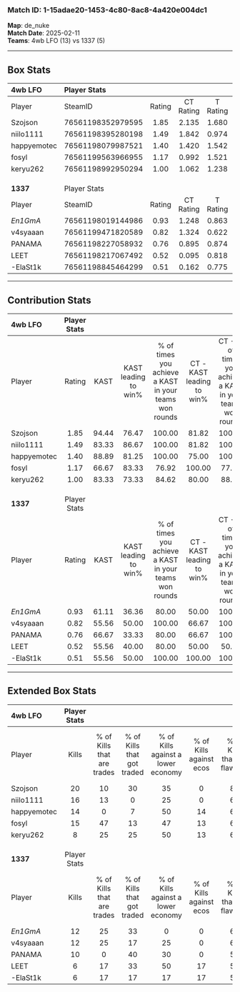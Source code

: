 ### Match ID: 1-15adae20-1453-4c80-8ac8-4a420e004dc1  
**Map**: de_nuke  
**Match Date**: 2025-02-11  
**Teams**: 4wb LFO (13) vs 1337 (5)  

---  

## Box Stats  

| **4wb LFO** | Player Stats      |        |           |          |       |       |       |         |        |      |     |
| :- | :- | :-: | :-: | :-: | :-: | :-: | :-: | :-: | :-: | :-: | :-: |
| Player      | SteamID           | Rating | CT Rating | T Rating | KAST  |  ADR  | Kills | Assists | Deaths | K/D  | HS% |
| Szojson     | 76561198352979595 |  1.85  |   2.135   |  1.680   | 94.44 | 113.7 |  20   |    3    |   8    | 2.50 | 65  |
| niilo1111   | 76561198395280198 |  1.49  |   1.842   |  0.974   | 83.33 | 78.5  |  16   |    2    |   7    | 2.29 | 31  |
| happyemotec | 76561198079987521 |  1.40  |   1.420   |  1.542   | 88.89 | 82.7  |  14   |    3    |   9    | 1.56 | 78  |
| fosyl       | 76561199563966955 |  1.17  |   0.992   |  1.521   | 66.67 | 76.1  |  15   |    2    |   12   | 1.25 | 66  |
| keryu262    | 76561198992950294 |  1.00  |   1.062   |  1.238   | 83.33 | 64.1  |   8   |    7    |   10   | 0.80 | 50  |
|             |                   |        |           |          |       |       |       |         |        |      |     |
|             |                   |        |           |          |       |       |       |         |        |      |     |
|             |                   |        |           |          |       |       |       |         |        |      |     |
| **1337**    | Player Stats      |        |           |          |       |       |       |         |        |      |     |
| Player      | SteamID           | Rating | CT Rating | T Rating | KAST  |  ADR  | Kills | Assists | Deaths | K/D  | HS% |
| _En1GmA_    | 76561198019144986 |  0.93  |   1.248   |  0.863   | 61.11 | 81.3  |  12   |    5    |   15   | 0.80 | 66  |
| v4syaaan    | 76561199471820589 |  0.82  |   1.324   |  0.622   | 55.56 | 51.0  |  12   |    0    |   13   | 0.92 | 50  |
| PANAMA      | 76561198227058932 |  0.76  |   0.895   |  0.874   | 66.67 | 66.9  |  10   |    4    |   17   | 0.59 | 40  |
| LEET        | 76561198217067492 |  0.52  |   0.095   |  0.818   | 55.56 | 54.1  |   6   |    6    |   15   | 0.40 | 66  |
| -ElaSt1k    | 76561198845464299 |  0.51  |   0.162   |  0.775   | 55.56 | 40.2  |   6   |    2    |   13   | 0.46 | 50  |
---  

## Contribution Stats  

| **4wb LFO** | Player Stats |       |                      |                                                        |                           |                                                             |                          |                                                            |
| :- | :-: | :-: | :-: | :-: | :-: | :-: | :-: | :-: |
| Player      |    Rating    | KAST  | KAST leading to win% | % of times you achieve a KAST in your teams won rounds | CT - KAST leading to win% | CT - % of times you achieve a KAST in your teams won rounds | T - KAST leading to win% | T - % of times you achieve a KAST in your teams won rounds |
| Szojson     |     1.85     | 94.44 |        76.47         |                         100.00                         |           81.82           |                           100.00                            |          66.67           |                           100.00                           |
| niilo1111   |     1.49     | 83.33 |        86.67         |                         100.00                         |           81.82           |                           100.00                            |          100.00          |                           100.00                           |
| happyemotec |     1.40     | 88.89 |        81.25         |                         100.00                         |           75.00           |                           100.00                            |          100.00          |                           100.00                           |
| fosyl       |     1.17     | 66.67 |        83.33         |                         76.92                          |          100.00           |                            77.78                            |          60.00           |                           75.00                            |
| keryu262    |     1.00     | 83.33 |        73.33         |                         84.62                          |           80.00           |                            88.89                            |          60.00           |                           75.00                            |
|             |              |       |                      |                                                        |                           |                                                             |                          |                                                            |
|             |              |       |                      |                                                        |                           |                                                             |                          |                                                            |
|             |              |       |                      |                                                        |                           |                                                             |                          |                                                            |
| **1337**    | Player Stats |       |                      |                                                        |                           |                                                             |                          |                                                            |
| Player      |    Rating    | KAST  | KAST leading to win% | % of times you achieve a KAST in your teams won rounds | CT - KAST leading to win% | CT - % of times you achieve a KAST in your teams won rounds | T - KAST leading to win% | T - % of times you achieve a KAST in your teams won rounds |
| _En1GmA_    |     0.93     | 61.11 |        36.36         |                         80.00                          |           50.00           |                           100.00                            |          28.57           |                           66.67                            |
| v4syaaan    |     0.82     | 55.56 |        50.00         |                         100.00                         |           66.67           |                           100.00                            |          42.86           |                           100.00                           |
| PANAMA      |     0.76     | 66.67 |        33.33         |                         80.00                          |           66.67           |                           100.00                            |          22.22           |                           66.67                            |
| LEET        |     0.52     | 55.56 |        40.00         |                         80.00                          |           50.00           |                            50.00                            |          37.50           |                           100.00                           |
| -ElaSt1k    |     0.51     | 55.56 |        50.00         |                         100.00                         |          100.00           |                           100.00                            |          37.50           |                           100.00                           |
---  

## Extended Box Stats  

| **4wb LFO** | Player Stats |                            |                            |                                    |                         |                              |                                 |        |                             |                                     |                          |                               |                            |
| :- | :-: | :-: | :-: | :-: | :-: | :-: | :-: | :-: | :-: | :-: | :-: | :-: | :-: |
| Player      |    Kills     | % of Kills that are trades | % of Kills that got traded | % of Kills against a lower economy | % of Kills against ecos | % of Kills that are flawless | % of Kills that are close duels | Deaths | % of Deaths that get traded | % of Deaths against a lower economy | % of Deaths against ecos | % of Deaths that are flawless | % of Deaths that are close |
| Szojson     |      20      |             10             |             30             |                 35                 |            0            |              80              |                0                |   8    |             50              |                 50                  |            0             |              50               |             13             |
| niilo1111   |      16      |             13             |             0              |                 25                 |            0            |              63              |                6                |   7    |             43              |                 29                  |            0             |              100              |             0              |
| happyemotec |      14      |             0              |             7              |                 50                 |           14            |              64              |                7                |   9    |             22              |                 44                  |            0             |              67               |             0              |
| fosyl       |      15      |             47             |             13             |                 47                 |           13            |              60              |                7                |   12   |              0              |                 42                  |            0             |              58               |             17             |
| keryu262    |      8       |             25             |             25             |                 50                 |           13            |              63              |               13                |   10   |             40              |                 40                  |            0             |              40               |             30             |
|             |              |                            |                            |                                    |                         |                              |                                 |        |                             |                                     |                          |                               |                            |
|             |              |                            |                            |                                    |                         |                              |                                 |        |                             |                                     |                          |                               |                            |
|             |              |                            |                            |                                    |                         |                              |                                 |        |                             |                                     |                          |                               |                            |
| **1337**    | Player Stats |                            |                            |                                    |                         |                              |                                 |        |                             |                                     |                          |                               |                            |
| Player      |    Kills     | % of Kills that are trades | % of Kills that got traded | % of Kills against a lower economy | % of Kills against ecos | % of Kills that are flawless | % of Kills that are close duels | Deaths | % of Deaths that get traded | % of Deaths against a lower economy | % of Deaths against ecos | % of Deaths that are flawless | % of Deaths that are close |
| _En1GmA_    |      12      |             25             |             33             |                 0                  |            0            |              67              |                0                |   15   |             13              |                 13                  |            0             |              67               |             13             |
| v4syaaan    |      12      |             25             |             17             |                 25                 |            0            |              67              |               17                |   13   |              8              |                 15                  |            0             |              92               |             0              |
| PANAMA      |      10      |             0              |             40             |                 30                 |            0            |              50              |               20                |   17   |             24              |                 18                  |            6             |              65               |             0              |
| LEET        |      6       |             17             |             33             |                 50                 |           17            |              50              |               33                |   15   |             13              |                  7                  |            0             |              53               |             7              |
| -ElaSt1k    |      6       |             17             |             17             |                 17                 |           17            |              50              |                0                |   13   |             15              |                 15                  |            0             |              62               |             8              |
